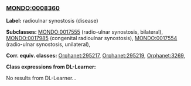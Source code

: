 
### [MONDO:0008360](http://purl.obolibrary.org/obo/MONDO_0008360)
**Label:** radioulnar synostosis (disease)

**Subclasses:** [MONDO:0017555](http://purl.obolibrary.org/obo/MONDO_0017555) (radio-ulnar synostosis, bilateral), [MONDO:0017985](http://purl.obolibrary.org/obo/MONDO_0017985) (congenital radioulnar synostosis), [MONDO:0017554](http://purl.obolibrary.org/obo/MONDO_0017554) (radio-ulnar synostosis, unilateral), 

**Corr. equiv. classes:** [Orphanet:295217](http://www.orpha.net/ORDO/Orphanet_295217), [Orphanet:295219](http://www.orpha.net/ORDO/Orphanet_295219), [Orphanet:3269](http://www.orpha.net/ORDO/Orphanet_3269), 

**Class expressions from DL-Learner:**

No results from DL-Learner...



